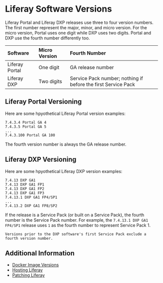 # Liferay Software Versions

Liferay Portal and Liferay DXP releases use three to four version numbers. The first number represent the major, minor, and micro version. For the micro version, Portal uses one digit while DXP uses two digits. Portal and DXP use the fourth number differently too.

| Software | Micro Version | Fourth Number |
| :------- | :------------ | :------------ |
| Liferay Portal | One digit | GA release number |
| Liferay DXP | Two digits | Service Pack number; nothing if before the first Service Pack |

## Liferay Portal Versioning

Here are some hpyothetical Liferay Portal version examples:

```
7.4.3.4 Portal GA 4
7.4.3.5 Portal GA 5
...
7.4.3.100 Portal GA 100
```

The fourth version number is always the GA release number.

## Liferay DXP Versioning

Here are some hpyothetical Liferay DXP version examples:

```
7.4.13 DXP GA1
7.4.13 DXP GA1 FP1
7.4.13 DXP GA1 FP2
7.4.13 DXP GA1 FP3
7.4.13.1 DXP GA1 FP4/SP1
...
7.4.13.2 DXP GA1 FP8/SP2
```

If the release is a Service Pack (or built on a Service Pack), the fourth number is the Service Pack number. For example, the `7.4.13.1 DXP GA1 FP4/SP1` release uses `1` as the fourth number to represent Service Pack 1.

```{note}
Versions prior to the DXP software's first Service Pack exclude a fourth version number.
```

## Additional Information

* [Docker Image Versions](../installing-liferay/using-liferay-docker-images/docker-image-versions.md)
* [Hosting Liferay](../installing-liferay/hosting-liferay.md)
* [Patching Liferay](../maintaining-a-liferay-dxp-installation/patching-liferay/patching-liferay.md)
